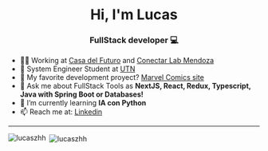 
<h1 align="center">Hi, I'm Lucas</h1>
<h3 align="center">FullStack developer 💻</h3>

- 👨‍💻 Working at [Casa del Futuro](https://www.instagram.com/casadelfuturo.godoycruz/) and [Conectar Lab Mendoza](https://www.instagram.com/conectarlabmendoza/)
- 🥽 System Engineer Student at [UTN](https://www4.frm.utn.edu.ar/) 
- 🎐 My favorite development proyect? [Marvel Comics site](https://ctd-esp-fe3-final-five.vercel.app/)
- 💬 Ask me about FullStack Tools as **NextJS, React, Redux, Typescript, Java with Spring Boot or Databases!**
- 🌱 I’m currently learning **IA con Python**
-  📫 Reach me at: <a href="https://www.linkedin.com/in/lucas-zarandon/" >Linkedin</a>

<hr/>


<p><img align="left" src="https://github-readme-stats.vercel.app/api/top-langs?username=lucaszhh&show_icons=true&locale=en&layout=compact" alt="lucaszhh" /></p>

<p>&nbsp;<img align="center" src="https://github-readme-stats.vercel.app/api?username=lucaszhh&show_icons=true&locale=en" alt="lucaszhh" /></p>

